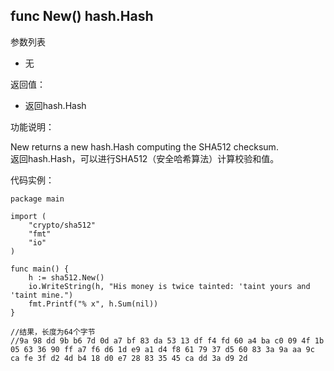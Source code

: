 ## func New() hash.Hash

参数列表

- 无

返回值：

- 返回hash.Hash

功能说明：

New returns a new hash.Hash computing the SHA512 checksum.  
返回hash.Hash，可以进行SHA512（安全哈希算法）计算校验和值。

代码实例：

  	package main
	
	import (
		"crypto/sha512"
		"fmt"
		"io"
	)
	
	func main() {
		h := sha512.New()
		io.WriteString(h, "His money is twice tainted: 'taint yours and 'taint mine.")
		fmt.Printf("% x", h.Sum(nil))
	}
	
	//结果，长度为64个字节
	//9a 98 dd 9b b6 7d 0d a7 bf 83 da 53 13 df f4 fd 60 a4 ba c0 09 4f 1b 05 63 36 90 ff a7 f6 d6 1d e9 a1 d4 f8 61 79 37 d5 60 83 3a 9a aa 9c ca fe 3f d2 4d b4 18 d0 e7 28 83 35 45 ca dd 3a d9 2d
